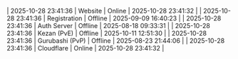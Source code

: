| 2025-10-28 23:41:36 | Website | Online | 2025-10-28 23:41:32 |
| 2025-10-28 23:41:36 | Registration | Offline | 2025-09-09 16:40:23 |
| 2025-10-28 23:41:36 | Auth Server | Offline | 2025-08-18 09:33:31 |
| 2025-10-28 23:41:36 | Kezan (PvE) | Offline | 2025-10-11 12:51:30 |
| 2025-10-28 23:41:36 | Gurubashi (PvP) | Offline | 2025-08-23 21:44:06 |
| 2025-10-28 23:41:36 | Cloudflare | Online | 2025-10-28 23:41:32 |
